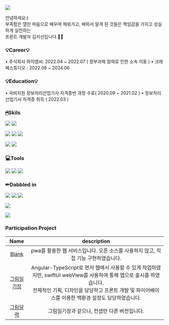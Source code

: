 ![](<https://capsule-render.vercel.app/api?section=header&type=venom&height=200&color=F4CE14&text=Welcome:)&fontSize=24>)

안녕하세요:) <br>
부족함은 열린 마음으로 배우며 채워가고, 배워서 알게 된 것들은 책임감을 가지고 성실하게 실천하는 <br>
프론트 개발자 김지선입니다.🙇‍♀️

### 💡Career💡
• 주식회사 와이엠씨: 2022.04 ~ 2022.07 ( 정부과제 참여로 인한 소속 이동 ) 
• 크레페스튜디오  : 2022.08 ~ 2024.06

### 💡Education💡
• 국비지원 정보처리산업기사 자격증반 과정 수료( 2020.09 ~ 2021.02 )
• 정보처리산업기사 자격증 취득 ( 2022.03 )


### 🖱Skils
![](https://img.shields.io/badge/TypeScript-007ACC?style=for-the-badge&logo=typescript&logoColor=white)
![](https://img.shields.io/badge/JavaScript-F7DF1E?style=for-the-badge&logo=JavaScript&logoColor=white)

![](<https://img.shields.io/badge/Angular-DD0031?style=for-the-badge&logo=angular&logoColor=white>)
![](https://img.shields.io/badge/CSS3-1572B6?style=for-the-badge&logo=css3&logoColor=white)
![](https://img.shields.io/badge/HTML5-E34F26?style=for-the-badge&logo=html5&logoColor=white)

![](https://img.shields.io/badge/Firebase-039BE5?style=for-the-badge&logo=Firebase&logoColor=white)
![](https://img.shields.io/badge/Node.js-43853D?style=for-the-badge&logo=node.js&logoColor=white)

### 💻Tools
![](https://img.shields.io/badge/GitHub-100000?style=for-the-badge&logo=github&logoColor=white)
![](https://img.shields.io/badge/GitLab-330F63?style=for-the-badge&logo=gitlab&logoColor=white)
![](https://img.shields.io/badge/Visual_Studio_Code-0078D4?style=for-the-badge&logo=visual%20studio%20code&logoColor=white)

### ✏Dabbled in
![](https://img.shields.io/badge/Swift-FA7343?style=for-the-badge&logo=swift&logoColor=white)
![](https://img.shields.io/badge/Java-ED8B00?style=for-the-badge&logo=openjdk&logoColor=white)
![](https://img.shields.io/badge/Oracle-F80000?style=for-the-badge&logo=oracle&logoColor=black)

![](https://img.shields.io/badge/React-20232A?style=for-the-badge&logo=react&logoColor=61DAFB)

![](https://img.shields.io/badge/Figma-F24E1E?style=for-the-badge&logo=figma&logoColor=white)

### Participation Project
|Name|description|
|:---:|:---:|
|<a href="https://blank365.com/account/login">Blank</a>|pwa를 활용한 웹 서비스입니다. 오픈 소스를 사용하지 않고, 직접 기능 구현하였습니다.|
|<a href="https://apps.apple.com/kr/app/%EA%B7%B8%EB%A6%BC%EC%9D%BC%EA%B8%B0%EC%9E%A5/id6484594992" > 그림일기장 </a>| Angular-TypeScript로 먼저 웹에서 사용할 수 있게 작업하였지만, swiftUI webView를 사용하여 통해 앱으로 출시를 하였습니다.<br> 전체적인 기획, 디자인을 담당하고 프론트 개발 및 파이어베이스를 이용한 백환경 설정도 담당하였습니다. |
|<a href="https://apps.apple.com/kr/app/%EA%B7%B8%EB%A6%BC%EB%8B%AC%EB%A0%A5/id6502922901" > 그림달력 </a>|그림일기장과 같으나, 컨셉만 다른 버전입니다.|

 <br> <br>

